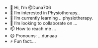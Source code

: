 - 👋 Hi, I’m @Duna706
- 👀 I’m interested in Physiotherapy..
- 🌱 I’m currently learning .. physiotherapy.
- 💞️ I’m looking to collaborate on ...
- 📫 How to reach me ...
- 😄 Pronouns: ...dunaaa
- ⚡ Fun fact:...

<!---
Duna706/Duna706 is a ✨ special ✨ repository because its `README.md` (this file) appears on your GitHub profile.
You can click the Preview link to take a look at your changes.
--->
